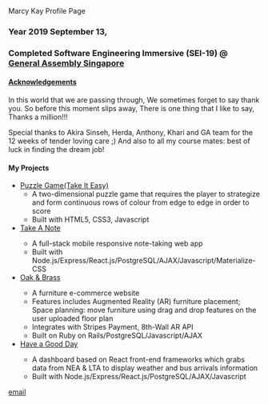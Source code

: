 <html lang="en" dir="ltr">

<head>
    <meta charset="utf-8">
    <meta name="viewport" content="width=device-width">
    <title>Marcy Kay Profile Page</title>
    <link rel="stylesheet" href="./styles.css">
    <link href="https://fonts.googleapis.com/css?family=Merriweather:300,400,700,900&display=swap" rel="stylesheet">
</head>

<body>
    <div class="navbar">
        <div class="navbar_text">Marcy Kay Profile Page</div>
    </div>
    <main>
        <h3>Year 2019 September 13,</h3>
        <h3>Completed Software Engineering Immersive (SEI-19) @ <a href="https://generalassemb.ly/">General Assembly Singapore</a></h3>
        <h4><u>Acknowledgements</u></h4>
        In this world that we are passing through,
        We sometimes forget to say thank you.
        So before this moment slips away,
        There is one thing that I like to say,
        Thanks a million!!!
        <p>Special thanks to Akira Sinseh, Herda, Anthony, Khari and GA team for the 12 weeks of tender loving care ;) And also to all my course mates: best of luck in finding the dream job!</p>
        <p></p>
        <h4>My Projects</h4>
        <ul>
            <li><a href="https://marcykay.github.io/sei-19/project-1/game.html">Puzzle Game(Take It Easy)</a>
                <ul>
                    <li>A two-dimensional puzzle game that requires the player to strategize and form continuous rows of colour from edge to edge in order to score</li>
                    <li>Built with HTML5, CSS3, Javascript</li>
                </ul>
            </li>
            <li><a href="https://sei19takeanote.herokuapp.com">Take A Note</a></li>
            <ul>
                <li>A full-stack mobile responsive note-taking web app</li>
                <li>Built with Node.js/Express/React.js/PostgreSQL/AJAX/Javascript/Materialize-CSS</li>
            </ul>
            <li><a href="https://oakandbrass.herokuapp.com/">Oak & Brass</a></li>
            <ul>
                <li>A furniture e-commerce website</li>
                <li>Features includes Augmented Reality (AR) furniture placement; Space planning: move furniture using drag and drop features on the user uploaded floor plan</li>
                <li>Integrates with Stripes Payment, 8th-Wall AR API</li>
                <li>Built on Ruby on Rails/PostgreSQL/Javascript/AJAX</li>
            </ul>
            <li><a href="https://sei19-haveagoodday.herokuapp.com/">Have a Good Day</a></li>
            <ul>
                <li>A dashboard based on React front-end frameworks which grabs data from NEA & LTA to display weather and bus arrivals information</li>
                <li>Built with Node.js/Express/React.js/PostgreSQL/AJAX/Javascript</li>
            </ul>
        </ul>
    </main>
    <footer><div><a href="mailto:mahchinkok@gmail.com">email</a><div></footer>
    <script src="script.js"></script>
</body>

</html>
